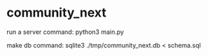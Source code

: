 # community_next

run a server command:
python3 main.py

make db command:
sqlite3 ./tmp/community_next.db < schema.sql
